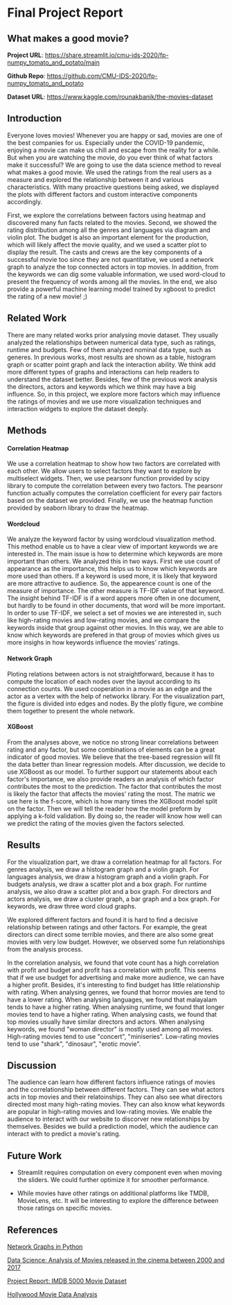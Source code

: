 # Final Project Report

## **What makes a good movie?**

**Project URL**: https://share.streamlit.io/cmu-ids-2020/fp-numpy_tomato_and_potato/main

**Github Repo**: https://github.com/CMU-IDS-2020/fp-numpy_tomato_and_potato

**Dataset URL**: https://www.kaggle.com/rounakbanik/the-movies-dataset

<!-- Short (~250 words) abstract of the concrete data science problem and how the solutions addresses the problem.
 -->

## Introduction

Everyone loves movies! Whenever you are happy or sad, movies are one of the best companies for us. Especially under the COVID-19 pandemic, enjoying a movie can make us chill and escape from the reality for a while. But when you are watching the movie, do you ever think of what factors make it successful? We are going to use the data science method to reveal what makes a good movie. We used the ratings from the real users as a measure and explored the relationship between it and various characteristics. With many proactive questions being asked, we displayed the plots with different factors and custom interactive components accordingly. 

First, we explore the correlations between factors using heatmap and discovered many fun facts related to the movies. Second, we showed the rating distribution among all the genres and languages via diagram and violin plot. The budget is also an important element for the production, which will likely affect the movie quality, and we used a scatter plot to display the result. The casts and crews are the key components of a successful movie too since they are not quantitative, we used a network graph to analyze the top connected actors in top movies. In addition, from the keywords we can dig some valuable information, we used word-cloud to present the frequency of words among all the movies. In the end, we also provide a powerful machine learning model trained by xgboost to predict the rating of a new movie! ;)

## Related Work

There are many related works prior analysing movie dataset. They usually analyzed the relationships between numerical data type, such as ratings, runtime and budgets. Few of them analyzed nominal data type, such as generes. In previous works, most results are shown as a table, histogram graph or scatter point graph and lack the interaction ability. We think add more different types of graphs and interactions can help readers to understand the dataset better. Besides, few of the previous work analysis the directors, actors and keywords which we think may have a big influence. So, in this project, we explore more factors which may influence the ratings of movies and we use more visualization techniques and interaction widgets to explore the dataset deeply.

## Methods

#### Correlation Heatmap
We use a correlation heatmap to show how two factors are correlated with each other. We allow users to select factors they want to explore by multiselect widgets. Then, we use pearsonr function provided by scipy library to compute the correlation between every two factors. The pearsonr function actually computes the correlation coefficient for every pair factors based on the dataset we provided. Finally, we use the heatmap function provided by seaborn library to draw the heatmap.

#### Wordcloud

We analyze the keyword factor by using wordcloud visualization method. This method enable us to have a clear view of important keywords we are interested in. The main issue is how to determine which keywords are more important than others. We analyzed this in two ways. First we use count of appearance as the importance, this helps us to know which keywords are more used than others. If a keyword is used more, it is likely that keyword are more attractive to audience. So, the appearence count is one of the measure of importance. The other measure is TF-IDF value of that keyword. The insight behind TF-IDF is if a word appers more often in one document, but hardly to be found in other documents, that word will be more important. In order to use TF-IDF, we select a set of movies we are interested in, such like high-rating movies and low-rating movies, and we compare the keywords inside that group against other movies. In this way, we are able to know which keywords are prefered in that group of movies which gives us more insighs in how keywords influence the movies' ratings.

#### Network Graph

Ploting relations between actors is not straightforward, because it has to compute the location of each nodes over the layout according to its connection counts. We used cooperation in a movie as an edge and the actor as a vertex with the help of networkx library. For the visualization part, the figure is divided into edges and nodes. By the plotly figure, we combine them together to present the whole network.

#### XGBoost

From the analyses above, we notice no strong linear correlations between rating and any factor, but some combinations of elements can be a great indicator of good movies. We believe that the tree-based regression will fit the data better than linear regression models. After discussion, we decide to use XGBoost as our model. To further support our statements about each factor's importance, we also provide readers an analysis of which factor contributes the most to the prediction. The factor that contributes the most is likely the factor that affects the movies' rating the most. The matric we use here is the f-score, which is how many times the XGBoost model split on the factor. Then we will tell the reader how the model preform by applying a k-fold validation. By doing so, the reader will know how well can we predict the rating of the movies given the factors selected. 


## Results

For the visualization part, we draw a correlation heatmap for all factors. For genres analysis, we draw a histogram graph and a violin graph. For languages analysis, we draw a histogram graph and a violin graph. For budgets analysis, we draw a scatter plot and a box graph. For runtime analysis, we also draw a scatter plot and a box graph. For directors and actors analysis, we draw a cluster graph, a bar graph and a box graph. For keywords, we draw three word cloud graphs.

We explored different factors and found it is hard to find a decisive relationship between ratings and other factors. For example, the great directors can direct some terrible movies, and there are also some great movies with very low budget. However, we observed some fun relationships from the analysis process. 

In the correlation analysis, we found that vote count has a high correlation with profit and budget and profit has a correlation with profit. This seems that if we use budget for advertising and make more audience, we can have a higher profit. Besides, it's interesting to find budget has little relationship with rating. When analysing genres, we found that horror movies are tend to have a lower rating. When analysing languages, we found that malayalam tends to have a higher rating. When analysing runtime, we found that longer movies tend to have a higher rating. When analysing casts, we found that top movies usually have similar directors and actors. When analysing keywords, we found "woman director" is mostly used among all movies. High-rating movies tend to use "concert", "miniseries". Low-rating movies tend to use "shark", "dinosaur", "erotic movie".

## Discussion

The audience can learn how different factors influence ratings of movies and the correlationship between different factors. They can see what actors acts in top movies and their relatoinships. They can also see what directors directed most many high-rating movies. They can also know what keywords are popular in high-rating movies and low-rating movies. We enable the audience to interact with our website to discorver new relationships by themselves. Besides we build a prediction model, which the audience can interact with to predict a movie's rating.
## Future Work

* Streamlit requires computation on every component even when moving the sliders. We could further optimize it for smoother performance.

* While movies have other ratings on additional platforms like TMDB, MovieLens, etc. It will be interesting to explore the difference between those ratings on specific movies.  

## References
[Network Graphs in Python](https://plotly.com/python/network-graphs/)

[Data Science: Analysis of Movies released in the cinema between 2000 and 2017](https://medium.com/datadriveninvestor/data-science-analysis-of-movies-released-in-the-cinema-between-2000-and-2017-b2d9e515d032)

[Project Report: IMDB 5000 Movie Dataset](http://rstudio-pubs-static.s3.amazonaws.com/342210_7c8d57cfdd784cf58dc077d3eb7a2ca3.html)

[Hollywood Movie Data Analysis](https://static1.squarespace.com/static/55bfa8e4e4b007976149574e/t/5b998f398a922d8eaecaefd2/1536790332004/investigate-dataset-movies.pdf)
